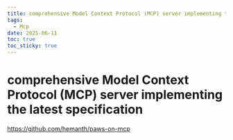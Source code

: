 ```yaml
---
title: comprehensive Model Context Protocol (MCP) server implementing the latest specification
tags:
  - Mcp
date: 2025-06-11
toc: true
toc_sticky: true
---
```

 
# comprehensive Model Context Protocol (MCP) server implementing the latest specification
 
 https://github.com/hemanth/paws-on-mcp